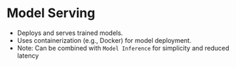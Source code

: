#  Model Serving
   - Deploys and serves trained models.
   - Uses containerization (e.g., Docker) for model deployment.
   - Note: Can be combined with `Model Inference` for simplicity and reduced latency
